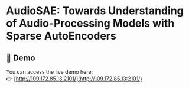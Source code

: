# AudioSAE: Towards Understanding of Audio-Processing Models with Sparse AutoEncoders

## 🧪 Demo

You can access the live demo here:  
👉 [http://109.172.85.13:2101/](http://109.172.85.13:2101/)
